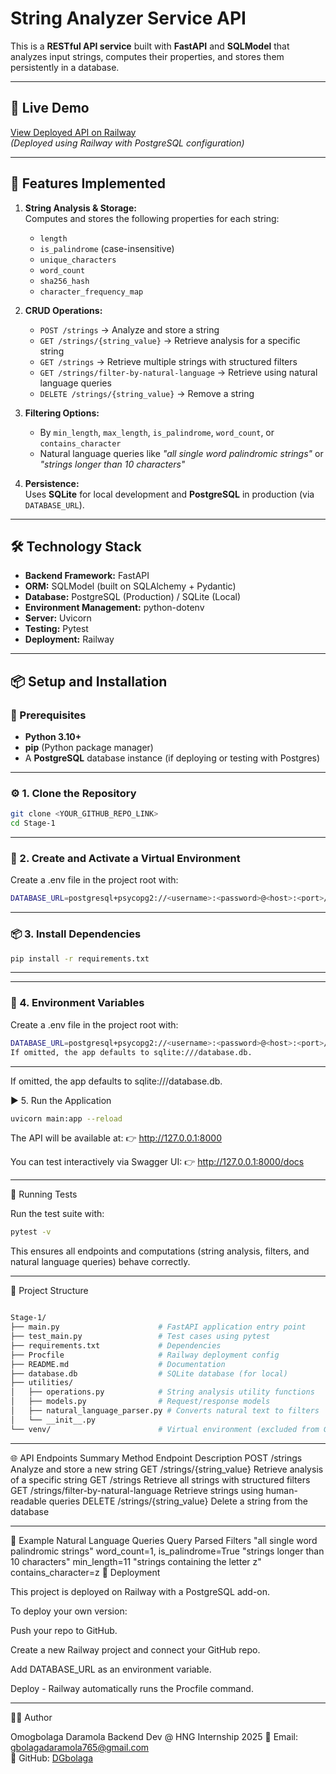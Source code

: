 # String Analyzer Service API

This is a **RESTful API service** built with **FastAPI** and **SQLModel** that analyzes input strings, computes their properties, and stores them persistently in a database.

---

## 🚀 Live Demo

[View Deployed API on Railway](https://my-internship-project-at-hng-2025-production-3aae.up.railway.app/)  
*(Deployed using Railway with PostgreSQL configuration)*

---

## 🌟 Features Implemented

1. **String Analysis & Storage:**  
   Computes and stores the following properties for each string:
   - `length`
   - `is_palindrome` (case-insensitive)
   - `unique_characters`
   - `word_count`
   - `sha256_hash`
   - `character_frequency_map`

2. **CRUD Operations:**  
   - `POST /strings` → Analyze and store a string  
   - `GET /strings/{string_value}` → Retrieve analysis for a specific string  
   - `GET /strings` → Retrieve multiple strings with structured filters  
   - `GET /strings/filter-by-natural-language` → Retrieve using natural language queries  
   - `DELETE /strings/{string_value}` → Remove a string

3. **Filtering Options:**  
   - By `min_length`, `max_length`, `is_palindrome`, `word_count`, or `contains_character`
   - Natural language queries like *"all single word palindromic strings"* or *"strings longer than 10 characters"*

4. **Persistence:**  
   Uses **SQLite** for local development and **PostgreSQL** in production (via `DATABASE_URL`).

---

## 🛠️ Technology Stack

- **Backend Framework:** FastAPI  
- **ORM:** SQLModel (built on SQLAlchemy + Pydantic)  
- **Database:** PostgreSQL (Production) / SQLite (Local)  
- **Environment Management:** python-dotenv  
- **Server:** Uvicorn  
- **Testing:** Pytest  
- **Deployment:** Railway  

---

## 📦 Setup and Installation

### 🧩 Prerequisites

- **Python 3.10+**
- **pip** (Python package manager)
- A **PostgreSQL** database instance (if deploying or testing with Postgres)

---

### ⚙️ 1. Clone the Repository

```bash
git clone <YOUR_GITHUB_REPO_LINK>
cd Stage-1
```

---

### 🧰 2. Create and Activate a Virtual Environment

Create a .env file in the project root with:

```bash
DATABASE_URL=postgresql+psycopg2://<username>:<password>@<host>:<port>/<database>
```

---

### 📦 3. Install Dependencies

```bash
pip install -r requirements.txt
```

---

---

### 🔑 4. Environment Variables

Create a .env file in the project root with:
```bash
DATABASE_URL=postgresql+psycopg2://<username>:<password>@<host>:<port>/<database>
If omitted, the app defaults to sqlite:///database.db.

```

---



If omitted, the app defaults to sqlite:///database.db.

▶️ 5. Run the Application
```bash
uvicorn main:app --reload
```



The API will be available at:
👉 http://127.0.0.1:8000

You can test interactively via Swagger UI:
👉 http://127.0.0.1:8000/docs

---

🧪 Running Tests

Run the test suite with:
```bash
pytest -v
```

This ensures all endpoints and computations (string analysis, filters, and natural language queries) behave correctly.

---

📁 Project Structure
```bash

Stage-1/
├── main.py                      # FastAPI application entry point
├── test_main.py                 # Test cases using pytest
├── requirements.txt             # Dependencies
├── Procfile                     # Railway deployment config
├── README.md                    # Documentation
├── database.db                  # SQLite database (for local)
├── utilities/
│   ├── operations.py            # String analysis utility functions
│   ├── models.py                # Request/response models
│   ├── natural_language_parser.py # Converts natural text to filters
│   └── __init__.py
└── venv/                        # Virtual environment (excluded from Git)
```

---

🌐 API Endpoints Summary
Method	Endpoint	Description
POST	/strings	Analyze and store a new string
GET	/strings/{string_value}	Retrieve analysis of a specific string
GET	/strings	Retrieve all strings with structured filters
GET	/strings/filter-by-natural-language	Retrieve strings using human-readable queries
DELETE	/strings/{string_value}	Delete a string from the database

---

🧩 Example Natural Language Queries
Query	Parsed Filters
"all single word palindromic strings"	word_count=1, is_palindrome=True
"strings longer than 10 characters"	min_length=11
"strings containing the letter z"	contains_character=z
🚀 Deployment

This project is deployed on Railway with a PostgreSQL add-on.

To deploy your own version:

Push your repo to GitHub.

Create a new Railway project and connect your GitHub repo.

Add DATABASE_URL as an environment variable.

Deploy - Railway automatically runs the Procfile command.

---

👨‍💻 Author

Omogbolaga Daramola
Backend Dev @ HNG Internship 2025
📧 Email: [gbolagadaramola765@gmail.com](mailto:gbolagadaramola765@gmail.com)  
🔗 GitHub: [DGbolaga](https://github.com/DGbolaga)
